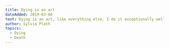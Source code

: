 ```yaml
---
title: Dying is an art
dateAdded: 2019-03-06
text: Dying is an art, like everything else. I do it exceptionally well. I do it so it feels like hell. I do it so it feels real. I guess you could say I've a call.
author: Sylvia Plath
topics:
  - Dying
  - Death
---
```

